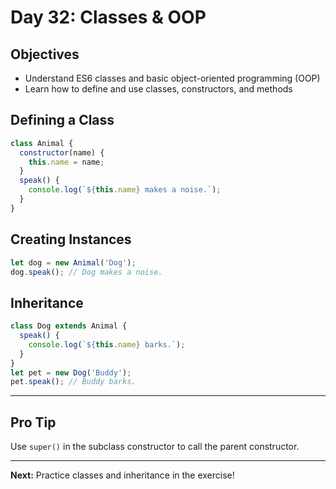 # Day 32: Classes & OOP

## Objectives
- Understand ES6 classes and basic object-oriented programming (OOP)
- Learn how to define and use classes, constructors, and methods

## Defining a Class
```js
class Animal {
  constructor(name) {
    this.name = name;
  }
  speak() {
    console.log(`${this.name} makes a noise.`);
  }
}
```

## Creating Instances
```js
let dog = new Animal('Dog');
dog.speak(); // Dog makes a noise.
```

## Inheritance
```js
class Dog extends Animal {
  speak() {
    console.log(`${this.name} barks.`);
  }
}
let pet = new Dog('Buddy');
pet.speak(); // Buddy barks.
```

---

## Pro Tip
Use `super()` in the subclass constructor to call the parent constructor.

---

**Next:** Practice classes and inheritance in the exercise!
